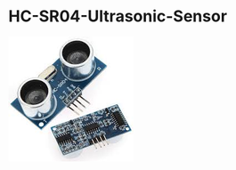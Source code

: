 # HC-SR04-Ultrasonic-Sensor

![HC-SR04](https://github.com/GeoPablo/HC-SR04-Ultrasonic-Sensor/blob/master/HC_SR04.jpg)
